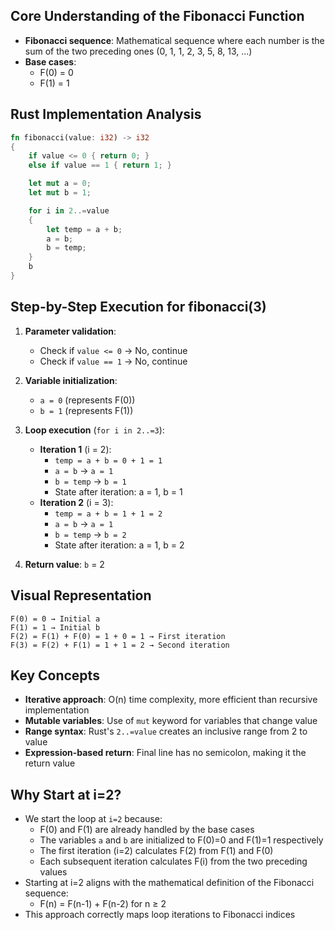 ## Core Understanding of the Fibonacci Function

- **Fibonacci sequence**: Mathematical sequence where each number is the sum of the two preceding ones (0, 1, 1, 2, 3, 5, 8, 13, ...)
- **Base cases**:
    - F(0) = 0
    - F(1) = 1

## Rust Implementation Analysis

```rust
fn fibonacci(value: i32) -> i32
{
    if value <= 0 { return 0; }
    else if value == 1 { return 1; }

    let mut a = 0;
    let mut b = 1;

    for i in 2..=value 
    {
        let temp = a + b;
        a = b;
        b = temp;
    }
    b
}
```

## Step-by-Step Execution for fibonacci(3)

1. **Parameter validation**:
    
    - Check if `value <= 0` → No, continue
    - Check if `value == 1` → No, continue
2. **Variable initialization**:
    
    - `a = 0` (represents F(0))
    - `b = 1` (represents F(1))
3. **Loop execution** (`for i in 2..=3`):
    
    - **Iteration 1** (i = 2):
        - `temp = a + b = 0 + 1 = 1`
        - `a = b` → `a = 1`
        - `b = temp` → `b = 1`
        - State after iteration: a = 1, b = 1
    - **Iteration 2** (i = 3):
        - `temp = a + b = 1 + 1 = 2`
        - `a = b` → `a = 1`
        - `b = temp` → `b = 2`
        - State after iteration: a = 1, b = 2
4. **Return value**: `b` = 2
    

## Visual Representation

```
F(0) = 0 → Initial a
F(1) = 1 → Initial b
F(2) = F(1) + F(0) = 1 + 0 = 1 → First iteration
F(3) = F(2) + F(1) = 1 + 1 = 2 → Second iteration
```

## Key Concepts

- **Iterative approach**: O(n) time complexity, more efficient than recursive implementation
- **Mutable variables**: Use of `mut` keyword for variables that change value
- **Range syntax**: Rust's `2..=value` creates an inclusive range from 2 to value
- **Expression-based return**: Final line has no semicolon, making it the return value

## Why Start at i=2?

- We start the loop at `i=2` because:
    - F(0) and F(1) are already handled by the base cases
    - The variables `a` and `b` are initialized to F(0)=0 and F(1)=1 respectively
    - The first iteration (i=2) calculates F(2) from F(1) and F(0)
    - Each subsequent iteration calculates F(i) from the two preceding values
- Starting at i=2 aligns with the mathematical definition of the Fibonacci sequence:
    - F(n) = F(n-1) + F(n-2) for n ≥ 2
- This approach correctly maps loop iterations to Fibonacci indices
